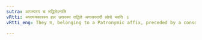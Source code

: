 ```yaml
---
sutra: आपत्यस्य च तद्धितेऽनाति
vRtti: अपत्ययकारस्य हल उत्तरस्य तद्धिते अनाकारादौ लोपो भवति ॥
vRtti_eng: They य, belonging to a Patronymic affix, preceded by a consonant, is elided before a _Taddhita_, when it does not begin with an आ ॥

---
```

